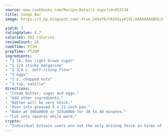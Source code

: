 ```yaml
---
source: www.cookbooks.com/Recipe-Details.aspx?id=953138
title: Congo Bar
image: https://1.bp.blogspot.com/-Ktuo_245eT0/YA2H1yyKl9I/AAAAAAAABhE/WMoqSq2tWOcgMkPaLYZ-49h8pVDUUwFCQCLcBGAsYHQ/s307/5.png

yield: 7
ratingValue: 4.7
calories: 302 calories
reviewCount: 26
cookTime: PT1H
prepTime: PT28M
ingredients:
- "1 lb. box light brown sugar"
- "1 1/4 sticks margarine"
- "2 3/4 c. self-rising flour"
- "3 eggs"
- "1 c. chopped nuts"
- "1 tsp. vanilla"
directions:
- "Cream butter, sugar and eggs."
- "Add other ingredients."
- "Batter will be very thick."
- "Pour into greased 9 x 11-inch pan."
- "Bake at 300u00b0 or 325u00b0 for 30 to 40 minutes."
- "Cut into squares while warm."
crypto:
- "Individual bitcoin users are not the only driving force in terms of securing the bitcoin network."
---
```

